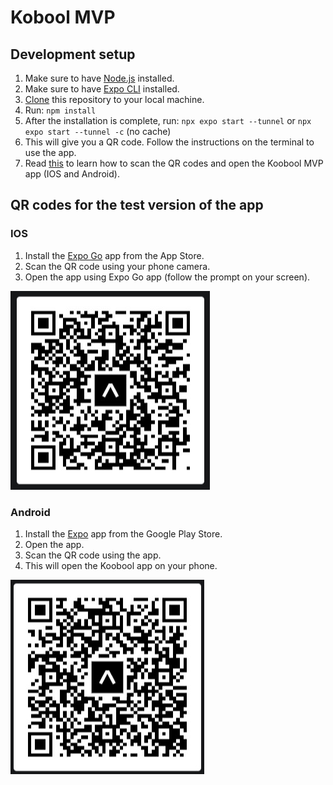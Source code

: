 # Kobool MVP

## Development setup

1. Make sure to have [Node.js](https://nodejs.org/en/) installed.
2. Make sure to have [Expo CLI](https://docs.expo.dev/get-started/installation/) installed.
3. [Clone](https://docs.github.com/en/repositories/creating-and-managing-repositories/cloning-a-repository) this repository to your local machine.
4. Run: `npm install`
5. After the installation is complete, run: `npx expo start --tunnel` or `npx expo start --tunnel -c` (no cache)
6. This will give you a QR code. Follow the instructions on the terminal to use the app.
7. Read [this](#qr-codes-for-the-test-version-of-the-app) to learn how to scan the QR codes and open the Koobool MVP app (IOS and Android).

## QR codes for the test version of the app

### IOS

1. Install the [Expo Go](https://apps.apple.com/us/app/expo-go/id982107779) app from the App Store.
2. Scan the QR code using your phone camera.
3. Open the app using Expo Go app (follow the prompt on your screen).

<img src='./screenshots/koobool-ios.jpg' >

### Android

1. Install the [Expo](https://play.google.com/store/apps/details?id=host.exp.exponent&hl=en_GB&gl=US) app from the Google Play Store.
2. Open the app.
3. Scan the QR code using the app.
4. This will open the Koobool app on your phone.

<img src='./screenshots/koobool-android.jpg' >
